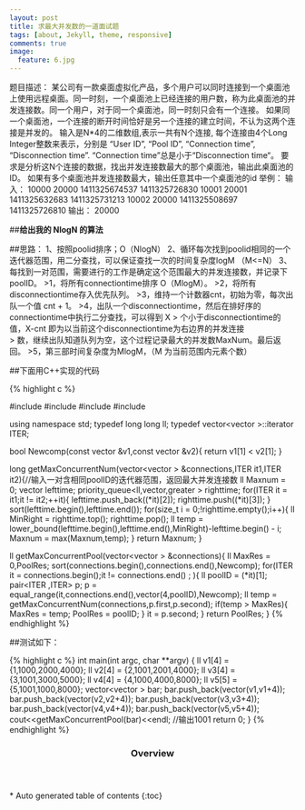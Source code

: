 ```yaml
---
layout: post
title: 求最大并发数的一道面试题
tags: [about, Jekyll, theme, responsive]
comments: true
image:
  feature: 6.jpg
---
```

题目描述： 某公司有一款桌面虚拟化产品，多个用户可以同时连接到一个桌面池上使用远程桌面。同一时刻，一个桌面池上已经连接的用户数，称为此桌面池的并发连接数。同一个用户，对于同一个桌面池，同一时刻只会有一个连接。 
如果同一个桌面池，一个连接的断开时间恰好是另一个连接的建立时间，不认为这两个连接是并发的。 
输入是N*4的二维数组,表示一共有N个连接, 每个连接由4个Long Integer整数来表示，分别是 “User ID”, “Pool ID”, “Connection time”, “Disconnection time”. “Connection time”总是小于“Disconnection time“。 
要求是分析这N个连接的数据，找出并发连接数最大的那个桌面池，输出此桌面池的ID。 
如果有多个桌面池并发连接数最大，输出任意其中一个桌面池的id 
举例： 
输入： 
10000 20000 1411325674537 1411325726830 
10001 20001 1411325632683 1411325731213 
10002 20000 1411325508697 1411325726810 
输出： 
20000 

##**给出我的 NlogN 的算法**


##思路：
1、按照poolid排序；O（NlogN） 
2、循环每次找到poolid相同的一个迭代器范围，用二分查找，可以保证查找一次的时间复杂度logM （M<=N） 
3、每找到一对范围，需要进行的工作是确定这个范围最大的并发连接数，并记录下poolID。 
    >1，将所有connectiontime排序 O（MlogM）。 
    >2，将所有disconnectiontime存入优先队列。 
    >3，维持一个计数器cnt，初始为零，每次出队一个值 cnt + 1。 
    >4，出队一个disconnectiontime，然后在排好序的connectiontime中执行二分查找，可以得到 X 
    >   个小于disconnectiontime的值，X-cnt 即为以当前这个disconnectiontime为右边界的并发连接       
    >   数，继续出队知道队列为空，这个过程记录最大的并发数MaxNum。最后返回。 
    >5，第三部时间复杂度为MlogM，（M 为当前范围内元素个数）

##下面用C++实现的代码

{% highlight c %}

#include <iostream>
#include <algorithm>
#include <vector>
#include <queue>

using namespace std;
typedef long long ll;
typedef vector<vector<ll> >::iterator ITER;

bool Newcomp(const vector<ll> &v1,const vector<ll> &v2){
	return v1[1] < v2[1];
}

long getMaxConcurrentNum(vector<vector<ll> > &connections,ITER it1,ITER it2){//输入一对含相同poolID的迭代器范围，返回最大并发连接数
	ll Maxnum = 0;
	vector<ll> lefttime;
	priority_queue<ll,vector<ll>,greater<ll> > righttime;
	for(ITER it = it1;it != it2;++it){
		lefttime.push_back((*it)[2]);
		righttime.push((*it)[3]);
	}
	sort(lefttime.begin(),lefttime.end());
	for(size_t i = 0;!righttime.empty();i++){
		ll MinRight = righttime.top();
		righttime.pop();
		ll temp = lower_bound(lefttime.begin(),lefttime.end(),MinRight)-lefttime.begin() - i;
		Maxnum = max(Maxnum,temp);
	}
	return Maxnum;
}

ll getMaxConcurrentPool(vector<vector<ll> > &connections){
	ll MaxRes = 0,PoolRes;
	sort(connections.begin(),connections.end(),Newcomp);
	for(ITER it = connections.begin();it != connections.end() ; ){
		ll poolID = (*it)[1];
		pair<ITER ,ITER>  p;
		p = equal_range(it,connections.end(),vector<ll>(4,poolID),Newcomp);
		ll temp = getMaxConcurrentNum(connections,p.first,p.second);
		if(temp > MaxRes){
			MaxRes = temp;
			PoolRes = poolID;
		}
		it = p.second;
	}
	return PoolRes;
}
{% endhighlight %}

##测试如下：

{% highlight c %}
int main(int argc, char **argv)
{
	ll v1[4] = {1,1000,2000,4000};
	ll v2[4] = {2,1001,2001,4000};
	ll v3[4] = {3,1001,3000,5000};
	ll v4[4] = {4,1000,4000,8000};
	ll v5[5] = {5,1001,1000,8000};
	vector<vector<ll> > bar;
	bar.push_back(vector<ll>(v1,v1+4));
	bar.push_back(vector<ll>(v2,v2+4));
	bar.push_back(vector<ll>(v3,v3+4));
	bar.push_back(vector<ll>(v4,v4+4));
	bar.push_back(vector<ll>(v5,v5+4));
	cout<<getMaxConcurrentPool(bar)<<endl; //输出1001
	return 0;
}
{% endhighlight %}

<section id="table-of-contents" class="toc">
  <header>
    <h3>Overview</h3>
  </header>
<div id="drawer" markdown="1">
*  Auto generated table of contents
{:toc}
</div>
</section><!-- /#table-of-contents -->
